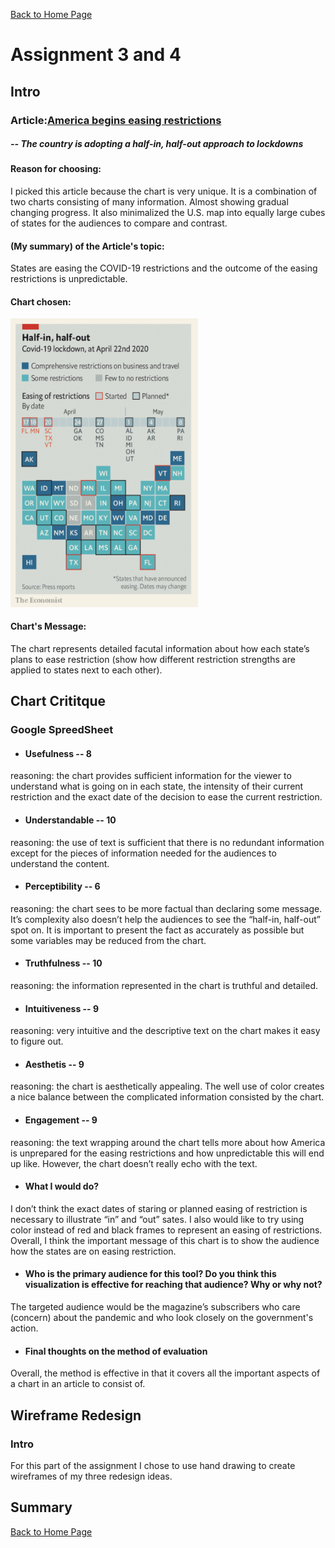 [Back to Home Page](/README.md)

# Assignment 3 and 4


## Intro

### Article:[America begins easing restrictions](https://www.economist.com/united-states/2020/04/23/america-begins-easing-restrictions)
##### -- The country is adopting a half-in, half-out approach to lockdowns

#### Reason for choosing:
I picked this article because the chart is very unique. It is a combination of two charts consisting of many information. Almost showing gradual changing progress. It also minimalized the U.S. map into equally large cubes of states for the audiences to compare and contrast.

#### (My summary) of the Article's topic: 
States are easing the COVID-19 restrictions and the outcome of the easing restrictions is unpredictable.

#### Chart chosen: 
<img src="original chart.jpg" width="300" />

#### Chart's Message:
The chart represents detailed facutal information about how each state’s plans to ease restriction (show how different restriction strengths are applied to states next to each other).

## Chart Crititque

### Google SpreedSheet 
* #### Usefulness -- 8
reasoning: the chart provides sufficient information for the viewer to understand what is going on in each state, the intensity of their current restriction and the exact date of the decision to ease the current restriction.

* #### Understandable -- 10
reasoning: the use of text is sufficient that there is no redundant information except for the pieces of information needed for the audiences to understand the content.

* #### Perceptibility -- 6
reasoning: the chart sees to be more factual than declaring some message. It’s complexity also doesn’t help the audiences to see the “half-in, half-out” spot on. It is important to present the fact as accurately as possible but some variables may be reduced from the chart. 

* #### Truthfulness -- 10
reasoning: the information represented in the chart is truthful and detailed.

* #### Intuitiveness -- 9
reasoning: very intuitive and the descriptive text on the chart makes it easy to figure out.

* #### Aesthetis -- 9
reasoning: the chart is aesthetically appealing. The well use of color creates a nice balance between the complicated information consisted by the chart.

* #### Engagement -- 9
reasoning: the text wrapping around the chart tells more about how America is unprepared for the easing restrictions and how unpredictable this will end up like. However, the chart doesn’t really echo with the text. 

* #### What I would do?
I don’t think the exact dates of staring or planned easing of restriction is necessary to illustrate “in” and “out” sates. I also would like to try using color instead of red and black frames to represent an easing of restrictions. Overall, I think the important message of this chart is to show the audience how the states are on easing restriction.

* #### Who is the primary audience for this tool? Do you think this visualization is effective for reaching that audience? Why or why not? 
The targeted audience would be the magazine’s subscribers who care (concern) about the pandemic and who look closely on the government's action.

* #### Final thoughts on the method of evaluation
Overall, the method is effective in that it covers all the important aspects of a chart in an article to consist of. 


## Wireframe Redesign
### Intro
For this part of the assignment I chose to use hand drawing to create wireframes of my three redesign ideas.

## Summary




[Back to Home Page](/README.md)

